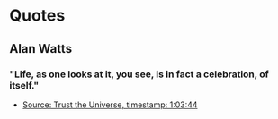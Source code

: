 # Quotes

## Alan Watts

### "Life, as one looks at it, you see, is in fact a celebration, of itself."

-   [Source: Trust the Universe, timestamp: 1:03:44](https://youtu.be/sR7hKJd7-6k)
